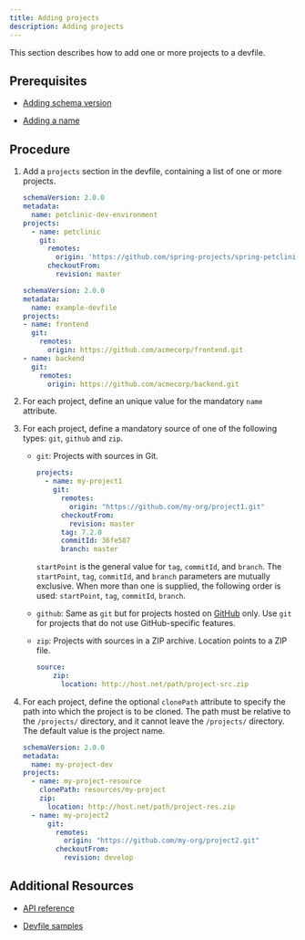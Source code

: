 ```yaml
---
title: Adding projects
description: Adding projects
---
```


This section describes how to add one or more projects to a devfile.

## Prerequisites

- [Adding schema version](./versions)

- [Adding a name](./metadata)

## Procedure

1. Add a `projects` section in the devfile, containing a list of one or
    more projects.

    ```yaml {% title="A minimal devfile with one single project" filename="devfile.yaml" %}
    schemaVersion: 2.0.0
    metadata:
      name: petclinic-dev-environment
    projects:
      - name: petclinic
        git:
          remotes:
            origin: 'https://github.com/spring-projects/spring-petclinic.git'
          checkoutFrom:
            revision: master
    ```

    ```yaml {% title="A devfile with multiple projects" filename="devfile.yaml" %}
    schemaVersion: 2.0.0
    metadata:
      name: example-devfile
    projects:
    - name: frontend
      git:
        remotes:
          origin: https://github.com/acmecorp/frontend.git
    - name: backend
      git:
        remotes:
          origin: https://github.com/acmecorp/backend.git
    ```

2. For each project, define an unique value for the mandatory `name`
    attribute.

3. For each project, define a mandatory source of one of the following
    types: `git`, `github` and `zip`.

    - `git`: Projects with sources in Git.

        ```yaml {% title="Project-source type: git" filename="devfile.yaml" %}
        projects:
          - name: my-project1
            git:
              remotes:
                origin: "https://github.com/my-org/project1.git"
              checkoutFrom:
                revision: master           
              tag: 7.2.0
              commitId: 36fe587
              branch: master
        ```

        `startPoint` is the general value for `tag`, `commitId`, and
        `branch`. The `startPoint`, `tag`, `commitId`, and `branch`
        parameters are mutually exclusive. When more than one is
        supplied, the following order is used: `startPoint`, `tag`,
        `commitId`, `branch`.

    - `github`: Same as `git` but for projects hosted on [GitHub](https://github.com/) only. Use `git`
        for projects that do not use GitHub-specific features.

    - `zip`: Projects with sources in a ZIP archive. Location points to a ZIP file.

        ```yaml {% title="Project-source type: zip" filename="devfile.yaml" %}
        source:
            zip:
              location: http://host.net/path/project-src.zip
        ```

4. For each project, define the optional `clonePath` attribute to
    specify the path into which the project is to be cloned. The path
    must be relative to the `/projects/` directory, and it cannot leave
    the `/projects/` directory. The default value is the project name.

    ```yaml {% title="Defining the clonePath attribute" filename="devfile.yaml" %}
    schemaVersion: 2.0.0
    metadata:
      name: my-project-dev
    projects:
      - name: my-project-resource
        clonePath: resources/my-project
        zip:
          location: http://host.net/path/project-res.zip
      - name: my-project2
          git:
            remotes:
              origin: "https://github.com/my-org/project2.git"
            checkoutFrom:
              revision: develop
    ```

## Additional Resources

- [API reference](./devfile-schema)

- [Devfile samples](./devfile-samples)

